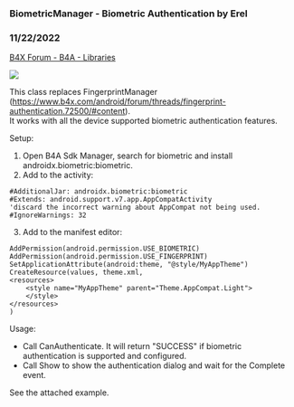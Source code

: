 ### BiometricManager - Biometric Authentication by Erel
### 11/22/2022
[B4X Forum - B4A - Libraries](https://www.b4x.com/android/forum/threads/111256/)

![](https://www.b4x.com/basic4android/images/i_view64_rpWKS7JTGJ.png)  
  
This class replaces FingerprintManager (<https://www.b4x.com/android/forum/threads/fingerprint-authentication.72500/#content>).  
It works with all the device supported biometric authentication features.  
  
Setup:  
1. Open B4A Sdk Manager, search for biometric and install androidx.biometric:biometric.  
2. Add to the activity:  

```B4X
#AdditionalJar: androidx.biometric:biometric  
#Extends: android.support.v7.app.AppCompatActivity  
'discard the incorrect warning about AppCompat not being used.  
#IgnoreWarnings: 32
```

  
3. Add to the manifest editor:  

```B4X
AddPermission(android.permission.USE_BIOMETRIC)  
AddPermission(android.permission.USE_FINGERPRINT)  
SetApplicationAttribute(android:theme, "@style/MyAppTheme")  
CreateResource(values, theme.xml,  
<resources>  
    <style name="MyAppTheme" parent="Theme.AppCompat.Light">  
    </style>  
</resources>  
)
```

  
  
Usage:  
- Call CanAuthenticate. It will return "SUCCESS" if biometric authentication is supported and configured.  
- Call Show to show the authentication dialog and wait for the Complete event.  
  
See the attached example.